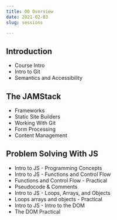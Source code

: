 ```yaml
---
title: 00 Overview
date: 2021-02-03
slug: sessions

---
```

## Introduction

* Course Intro 
* Intro to Git
* Semantics and Accessibility

## The JAMStack

* Frameworks
* Static Site Builders
* Working With Git
* Form Processing
* Content Management

## Problem Solving With JS

* Intro to JS - Programming Concepts
* Intro to JS - Functions and Control Flow
* Functions and Control Flow - Practical
* Pseudocode & Comments
* Intro to JS - Loops, Arrays, and Objects
* Loops arrays and objects - Practical
* Intro to JS - Intro to the DOM
* The DOM Practical